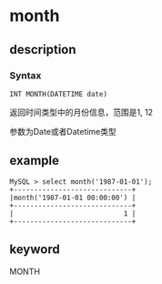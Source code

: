 # month

## description

### Syntax

`INT MONTH(DATETIME date)`

返回时间类型中的月份信息，范围是1, 12

参数为Date或者Datetime类型

## example

```Plain Text
MySQL > select month('1987-01-01');
+-----------------------------+
|month('1987-01-01 00:00:00') |
+-----------------------------+
|                           1 |
+-----------------------------+
```

## keyword

MONTH
